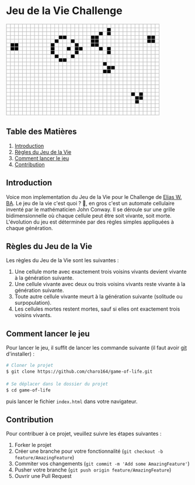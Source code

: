 # Jeu de la Vie Challenge

<p>
  <img src="./image/gospers_glider_gun.gif" alt="Gospers Glider Gun" width="420" height="250">
</p>

## Table des Matières

1. [Introduction](#introduction)
2. [Règles du Jeu de la Vie](#règles-du-jeu-de-la-vie)
2. [Comment lancer le jeu](#comment-lancer-le-jeu)
3. [Contribution](#contribution)

## Introduction

Voice mon implementation du Jeu de la Vie pour le Challenge de [Elias W. BA](https://twitter.com/eliaswalyba). Le jeu de la vie c'est quoi ? 🤔, en gros c'est un automate cellulaire inventé par le mathématicien John Conway. Il se déroule sur une grille bidimensionnelle où chaque cellule peut être soit vivante, soit morte. L'évolution du jeu est déterminée par des règles simples appliquées à chaque génération.

## Règles du Jeu de la Vie

Les règles du Jeu de la Vie sont les suivantes :

1. Une cellule morte avec exactement trois voisins vivants devient vivante à la génération suivante.
2. Une cellule vivante avec deux ou trois voisins vivants reste vivante à la génération suivante.
3. Toute autre cellule vivante meurt à la génération suivante (solitude ou surpopulation).
4. Les cellules mortes restent mortes, sauf si elles ont exactement trois voisins vivants.

## Comment lancer le jeu

Pour lancer le jeu, il suffit de lancer les commande suivante (il faut avoir [git](https://git-scm.com/) d'installer) :

```bash
# Cloner le projet 
$ git clone https://github.com/charo164/game-of-life.git

# Se déplacer dans le dossier du projet
$ cd game-of-life
```

puis lancer le fichier `index.html` dans votre navigateur.

## Contribution

Pour contribuer à ce projet, veuillez suivre les étapes suivantes :

1. Forker le projet
2. Créer une branche pour votre fonctionnalité (`git checkout -b feature/AmazingFeature`)
3. Commiter vos changements (`git commit -m 'Add some AmazingFeature'`)
4. Pusher votre branche (`git push origin feature/AmazingFeature`)
5. Ouvrir une Pull Request
